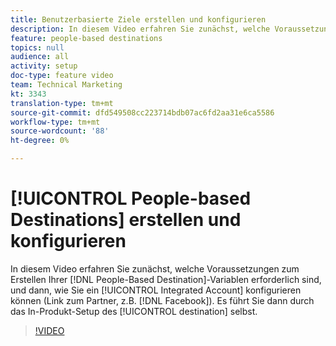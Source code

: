 ```yaml
---
title: Benutzerbasierte Ziele erstellen und konfigurieren
description: In diesem Video erfahren Sie zunächst, welche Voraussetzungen für die Erstellung eines benutzerspezifischen Ziels erfüllt sein müssen. Außerdem erfahren Sie, wie Sie ein integriertes Konto konfigurieren können (Link zum Partner, z. B. Facebook). Dann führt es Sie durch die Produkteinstellung des Ziels selbst.
feature: people-based destinations
topics: null
audience: all
activity: setup
doc-type: feature video
team: Technical Marketing
kt: 3343
translation-type: tm+mt
source-git-commit: dfd549508cc223714bdb07ac6fd2aa31e6ca5586
workflow-type: tm+mt
source-wordcount: '88'
ht-degree: 0%

---
```



# [!UICONTROL People-based Destinations] erstellen und konfigurieren

In diesem Video erfahren Sie zunächst, welche Voraussetzungen zum Erstellen Ihrer [!DNL People-Based Destination]-Variablen erforderlich sind, und dann, wie Sie ein [!UICONTROL Integrated Account] konfigurieren können (Link zum Partner, z.B. [!DNL Facebook]). Es führt Sie dann durch das In-Produkt-Setup des [!UICONTROL destination] selbst.

>[!VIDEO](https://video.tv.adobe.com/v/28955/?quality=12)

